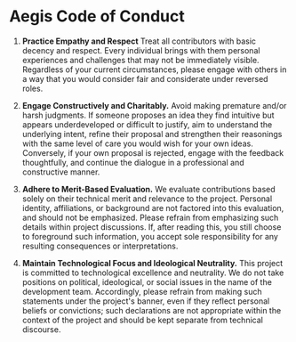 # Aegis Code of Conduct

1. **Practice Empathy and Respect** Treat all contributors with basic
   decency and respect. Every individual brings with them personal
   experiences and challenges that may not be immediately
   visible. Regardless of your current circumstances, please engage
   with others in a way that you would consider fair and considerate
   under reversed roles.

2. **Engage Constructively and Charitably.** Avoid making premature
   and/or harsh judgments. If someone proposes an idea they find
   intuitive but appears underdeveloped or difficult to justify, aim
   to understand the underlying intent, refine their proposal and
   strengthen their reasonings with the same level of care you would
   wish for your own ideas. Conversely, if your own proposal is
   rejected, engage with the feedback thoughtfully, and continue the
   dialogue in a professional and constructive manner.

3. **Adhere to Merit-Based Evaluation.** We evaluate contributions
   based solely on their technical merit and relevance to the
   project. Personal identity, affiliations, or background are not
   factored into this evaluation, and should not be emphasized. Please
   refrain from emphasizing such details within project
   discussions. If, after reading this, you still choose to foreground
   such information, you accept sole responsibility for any resulting
   consequences or interpretations.

4. **Maintain Technological Focus and Ideological Neutrality.** This
   project is committed to technological excellence and neutrality. We
   do not take positions on political, ideological, or social issues
   in the name of the development team. Accordingly, please refrain
   from making such statements under the project's banner, even if
   they reflect personal beliefs or convictions; such declarations are
   not appropriate within the context of the project and should be
   kept separate from technical discourse.
	
